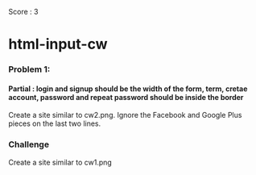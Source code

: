 Score : 3
# html-input-cw

### Problem 1:
#### Partial : login and signup should be the width of the form, term, cretae account, password and repeat password should be inside the border
Create a site similar to cw2.png. Ignore the Facebook and Google Plus pieces on the last two lines.

### Challenge
Create a site similar to cw1.png
